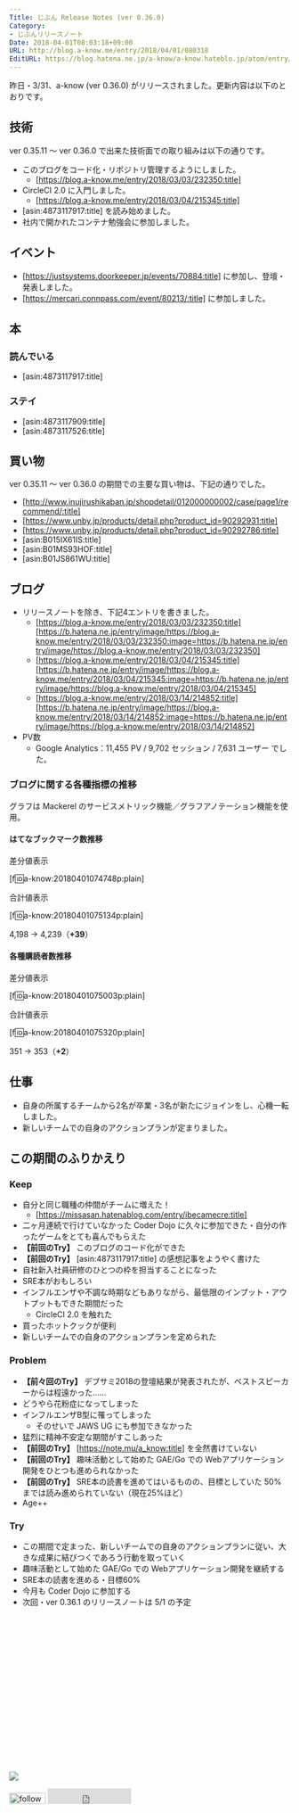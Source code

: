 ```yaml
---
Title: じぶん Release Notes (ver 0.36.0)
Category:
- じぶんリリースノート
Date: 2018-04-01T08:03:18+09:00
URL: http://blog.a-know.me/entry/2018/04/01/080318
EditURL: https://blog.hatena.ne.jp/a-know/a-know.hateblo.jp/atom/entry/17391345971630982541
---
```


昨日・3/31、a-know (ver 0.36.0) がリリースされました。更新内容は以下のとおりです。


<!-- more -->


## 技術
ver 0.35.11 〜 ver 0.36.0 で出来た技術面での取り組みは以下の通りです。

- このブログをコード化・リポジトリ管理するようにしました。
    - [https://blog.a-know.me/entry/2018/03/03/232350:title]
- CircleCI 2.0 に入門しました。
    - [https://blog.a-know.me/entry/2018/03/04/215345:title]
- [asin:4873117917:title] を読み始めました。
- 社内で開かれたコンテナ勉強会に参加しました。

## イベント
- [https://justsystems.doorkeeper.jp/events/70884:title] に参加し、登壇・発表しました。
- [https://mercari.connpass.com/event/80213/:title] に参加しました。


## 本
### 読んでいる
- [asin:4873117917:title]

### ステイ
* [asin:4873117909:title]
* [asin:4873117526:title]


## 買い物
ver 0.35.11 〜 ver 0.36.0 の期間での主要な買い物は、下記の通りでした。

- [http://www.inujirushikaban.jp/shopdetail/012000000002/case/page1/recommend/:title]
- [https://www.unby.jp/products/detail.php?product_id=90292931:title]
- [https://www.unby.jp/products/detail.php?product_id=90292786:title]
- [asin:B015IX61IS:title]
- [asin:B01MS93HOF:title]
- [asin:B01JS861WU:title]

## ブログ
* リリースノートを除き、下記4エントリを書きました。
    * [https://blog.a-know.me/entry/2018/03/03/232350:title][https://b.hatena.ne.jp/entry/image/https://blog.a-know.me/entry/2018/03/03/232350:image=https://b.hatena.ne.jp/entry/image/https://blog.a-know.me/entry/2018/03/03/232350]
    * [https://blog.a-know.me/entry/2018/03/04/215345:title][https://b.hatena.ne.jp/entry/image/https://blog.a-know.me/entry/2018/03/04/215345:image=https://b.hatena.ne.jp/entry/image/https://blog.a-know.me/entry/2018/03/04/215345]
    * [https://blog.a-know.me/entry/2018/03/14/214852:title][https://b.hatena.ne.jp/entry/image/https://blog.a-know.me/entry/2018/03/14/214852:image=https://b.hatena.ne.jp/entry/image/https://blog.a-know.me/entry/2018/03/14/214852]
* PV数
    * Google Analytics：11,455 PV / 9,702 セッション / 7,631 ユーザー でした。


### ブログに関する各種指標の推移

グラフは Mackerel のサービスメトリック機能／グラフアノテーション機能を使用。

#### はてなブックマーク数推移

差分値表示

[f:id:a-know:20180401074748p:plain]

合計値表示

[f:id:a-know:20180401075134p:plain]

4,198 → 4,239（<b>+39</b>）


#### 各種購読者数推移

差分値表示

[f:id:a-know:20180401075003p:plain]

合計値表示

[f:id:a-know:20180401075320p:plain]


351 → 353（<b>+2</b>）


## 仕事
- 自身の所属するチームから2名が卒業・3名が新たにジョインをし、心機一転しました。
- 新しいチームでの自身のアクションプランが定まりました。



## この期間のふりかえり
### Keep
- 自分と同じ職種の仲間がチームに増えた！
    - [https://missasan.hatenablog.com/entry/ibecamecre:title]
- 二ヶ月連続で行けていなかった Coder Dojo に久々に参加できた・自分の作ったゲームをとても喜んでもらえた
- **【前回のTry】** このブログのコード化ができた
- **【前回のTry】** [asin:4873117917:title] の感想記事をようやく書けた
- 自社新入社員研修のひとつの枠を担当することになった
- SRE本がおもしろい
- インフルエンザや不調な時期などもありながら、最低限のインプット・アウトプットもできた期間だった
    - CircleCI 2.0 を触れた
- 買ったホットクックが便利
- 新しいチームでの自身のアクションプランを定められた


### Problem
- **【前々回のTry】** デブサミ2018の登壇結果が発表されたが、ベストスピーカーからは程遠かった......
- どうやら花粉症になってしまった
- インフルエンザB型に罹ってしまった
    - そのせいで JAWS UG にも参加できなかった
- 猛烈に精神不安定な期間がすこしあった
- **【前回のTry】** [https://note.mu/a_know:title] を全然書けていない
- **【前回のTry】** 趣味活動として始めた GAE/Go での Webアプリケーション開発をひとつも進められなかった
- **【前回のTry】** SRE本の読書を進めてはいるものの、目標としていた 50% までは読み進められていない（現在25%ほど）
- Age++



### Try
- この期間で定まった、新しいチームでの自身のアクションプランに従い、大きな成果に結びつくであろう行動を取っていく
- 趣味活動として始めた GAE/Go での Webアプリケーション開発を継続する
- SRE本の読書を進める・目標60%
- 今月も Coder Dojo に参加する
- 次回・ver 0.36.1 のリリースノートは 5/1 の予定



<div>
<br>
<script async src="//pagead2.googlesyndication.com/pagead/js/adsbygoogle.js"></script>
<!-- article-bottom2 -->
<ins class="adsbygoogle"
     style="display:inline-block;width:300px;height:250px"
     data-ad-client="ca-pub-3463034538369189"
     data-ad-slot="5274552934"></ins>
<script>
(adsbygoogle = window.adsbygoogle || []).push({});
</script>

<a href="http://bit.ly/grass-graph" target='blank' rel="nofollow"><img src="https://cdn-ak.f.st-hatena.com/images/fotolife/a/a-know/20170405/20170405220342.png"></a>
<br>
</div>

<div>
<a href='http://cloud.feedly.com/#subscription%2Ffeed%2Fhttp%3A%2F%2Fblog.a-know.me%2Ffeed'  target='blank'><img id='feedlyFollow' src='http://s3.feedly.com/img/follows/feedly-follow-rectangle-volume-small_2x.png' alt='follow us in feedly' width='65' height='20'></a>



<iframe src="http://blog.hatena.ne.jp/a-know/a-know.hateblo.jp/subscribe/iframe" allowtransparency="true" frameborder="0" scrolling="no" width="150" height="28"></iframe>
</div>

